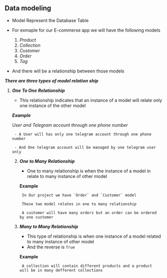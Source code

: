 ## Data modeling

- Model Represent the Database Table
- For exmaple for our E-commerse app we will have the following models
    1. _Product_
    2. _Collection_
    3. _Customer_
    4. _Order_
    5. _Tag_

- And there will be a relationship between those models

___There are three types of model relation ship___

1. ___One To One Relationship___

    - This relationship indicates that an instance of a model will relate only one instance of the other model

    ___Example___

    _User and Telegram account through one phone number_

        - A User will has only one telegram account through one phone number

        - And One telegram account will be managed by one telegram user only
    2. ___One to Many Relationship___
        - One to many relationship is when the instance of a model in relate to many instance of other model

        __Example__

            In Our project we have `Order` and `Customer` model

            These two model relates in one to many relationship 

            A customer will have many orders but an order can be ordered by one customer
    
    3. ___Many to Many Relationship___

        - This type of relationship is when one instance of a model related to many instance of other model
        - And the reverse is `True`

        __Example__

            A collection will contain different products and a product will be in many defferent collections
    
